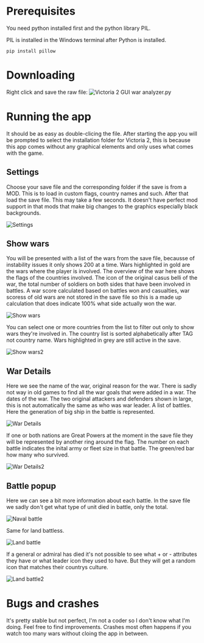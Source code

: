 # Prerequisites

You need python installed first and the python library PIL.

PIL is installed in the Windows terminal after Python is installed.
```
pip install pillow
```
# Downloading

Right click and save the raw file: ![Victoria 2 GUI war analyzer.py](</Victoria 2 GUI war analyzer.py?raw=true>)

# Running the app

It should be as easy as double-clicing the file. After starting the app you will be prompted to select the installation folder for Victoria 2, this is because this app comes without any graphical elements and only uses what comes with the game.

## Settings

Choose your save file and the corresponding folder if the save is from a MOD. This is to load in custom flags, country names and such. After that load the save file. This may take a few seconds. It doesn't have perfect mod support in that mods that make big changes to the graphics especially black backgrounds.

![Settings](/images/settings.png)

## Show wars

You will be presented with a list of the wars from the save file, becausse of instability issues it only shows 200 at a time. Wars highlighted in gold are the wars where the player is involved.
The overview of the war here shows the flags of the countries involved. The icon of the original casus belli of the war, the total number of soldiers on both sides that have been involved in battles. A war score calculated based on battles won and casualties, war scoress of old wars are not stored in the save file so this is a made up calculation that does indicate 100% what side actually won the war.

![Show wars](/images/show_wars1.png)

You can select one or more countries from the list to filter out only to show wars they're involved in. The country list is sorted alphabetically after TAG not country name. Wars highlighted in grey are still active in the save.

![Show wars2](/images/show_wars2.png)

## War Details

Here we see the name of the war, original reason for the war. There is sadly not way in old games to find all the war goals that were added in a war. The dates of the war. The two original attackers and defenders shown in large, this is not automatically the same as who was war leader. A list of battles. Here the generation of big ship in the battle is represented.

![War Details](/images/war_details1.png)

If one or both nations are Great Powers at the moment in the save file they will be represented by another ring around the flag. The number on each battle indicates the inital army or fleet size in that battle. The green/red bar how many who survived.

![War Details2](/images/war_details2.png)

## Battle popup

Here we can see a bit more information about each battle. In the save file we sadly don't get what type of unit died in battle, only the total.

![Naval battle](/images/naval_battle.png)

Same for land battless.

![Land battle](/images/land_battle.png)

If a general or admiral has died it's not possible to see what + or - attributes they have or what leader icon they used to have. But they will get a random icon that matches their countrys culture.

![Land battle2](/images/land_battle2.png)

# Bugs and crashes

It's pretty stable but not perfect, I'm not a coder so I don't know what I'm doing. Feel free to find improvements. Crashes most often happens if you watch too many wars without cloing the app in between.
